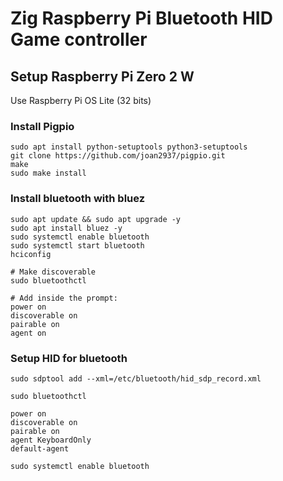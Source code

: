 # Zig Raspberry Pi Bluetooth HID Game controller

## Setup Raspberry Pi Zero 2 W

Use Raspberry Pi OS Lite (32 bits)

### Install Pigpio

```
sudo apt install python-setuptools python3-setuptools
git clone https://github.com/joan2937/pigpio.git
make
sudo make install
```

### Install bluetooth with bluez

```
sudo apt update && sudo apt upgrade -y
sudo apt install bluez -y
sudo systemctl enable bluetooth
sudo systemctl start bluetooth
hciconfig

# Make discoverable
sudo bluetoothctl

# Add inside the prompt:
power on
discoverable on
pairable on
agent on
```

### Setup HID for bluetooth

```
sudo sdptool add --xml=/etc/bluetooth/hid_sdp_record.xml

sudo bluetoothctl

power on
discoverable on
pairable on
agent KeyboardOnly
default-agent

sudo systemctl enable bluetooth
```
